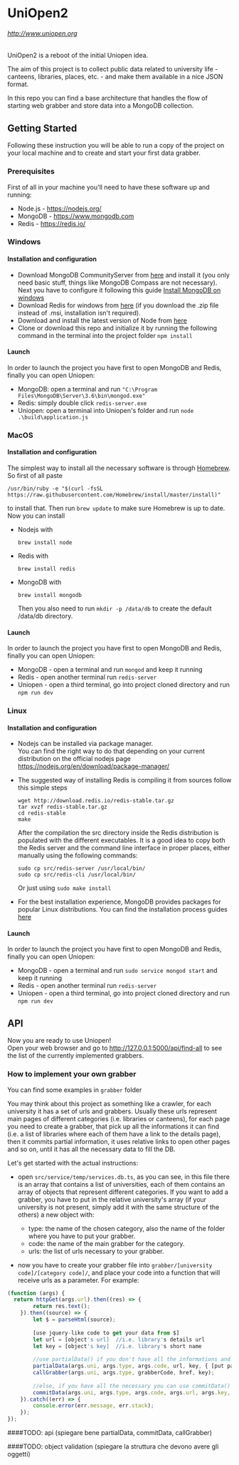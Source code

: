 UniOpen2
=======
###### http://www.uniopen.org

UniOpen2 is a reboot of the initial Uniopen idea.


The aim of this project is to collect public data related to university life - canteens, libraries, places, etc. - and make them available in a nice JSON format.

In this repo you can find a base architecture that handles the flow of starting web grabber and store data into a MongoDB collection.

## Getting Started

Following these instruction you will be able to run a copy of the project on your local machine and to create and start your first data grabber.

### Prerequisites

First of all in your machine you'll need to have these software up and running:
* Node.js - https://nodejs.org/
* MongoDB - https://www.mongodb.com
* Redis   - https://redis.io/


### Windows

#### Installation and configuration
* Download MongoDB CommunityServer from <a href="https://www.mongodb.com/download-center?jmp=tutorials&_ga=2.113936131.522114138.1515703783-502495108.1515280989#atlas">here<a> and install it (you only need basic stuff, things like MongoDB Compass are not necessary). Next you have to configure it following this guide <a href="https://docs.mongodb.com/tutorials/install-mongodb-on-windows/">Install MongoDB on windows<a>
* Download Redis for windows from <a href="github.com/MicrosoftArchive/redis">here<a> (if you download the .zip file instead of .msi, installation isn't required).
* Download and install the latest version of Node from <a href="https://nodejs.org/">here<a>
* Clone or download this repo and initialize it by running the following command in the terminal into the project folder ```npm install```

#### Launch
In order to launch the project you have first to open MongoDB and Redis, finally you can open Uniopen:
* MongoDB: open a terminal and run ```"C:\Program Files\MongoDB\Server\3.6\bin\mongod.exe"```
* Redis: simply double click ```redis-server.exe```
* Uniopen: open a terminal into Uniopen's folder and run ```node .\build\application.js```

### MacOS

#### Installation and configuration
The simplest way to install all the necessary software is through [Homebrew](https://brew.sh/index_it.html). So first of all paste
```
/usr/bin/ruby -e "$(curl -fsSL https://raw.githubusercontent.com/Homebrew/install/master/install)"
```
to install that. Then run ```brew update``` to make sure Homebrew is up to date.
Now you can install
* Nodejs with
  ```
  brew install node
  ```
* Redis with
  ```
  brew install redis
  ```

* MongoDB with
  ```
  brew install mongodb
  ```
  Then you also need to run ```mkdir -p /data/db``` to create the default /data/db directory.

#### Launch
In order to launch the project you have first to open MongoDB and Redis, finally you can open Uniopen:
* MongoDB - open a terminal and run ```mongod``` and keep it running
* Redis - open another terminal run ```redis-server```
* Uniopen - open a third terminal, go into project cloned directory and run ```npm run dev```

### Linux

#### Installation and configuration

* Nodejs can be installed via package manager.<br>
  You can find the right way to do that depending on your current distribution on the official nodejs page https://nodejs.org/en/download/package-manager/

* The suggested way of installing Redis is compiling it from sources follow this simple steps
  ```
  wget http://download.redis.io/redis-stable.tar.gz
  tar xvzf redis-stable.tar.gz
  cd redis-stable
  make
  ```
  After the compilation the src directory inside the Redis distribution is populated with the different executables. It is a good idea to copy both the Redis server and the command line interface in proper places, either manually using the following commands:
  ```
  sudo cp src/redis-server /usr/local/bin/
  sudo cp src/redis-cli /usr/local/bin/
  ```
  Or just using `sudo make install`

* For the best installation experience, MongoDB provides packages for popular Linux distributions. You can find the installation process guides [here](https://docs.mongodb.com/manual/administration/install-on-linux/)

#### Launch
In order to launch the project you have first to open MongoDB and Redis, finally you can open Uniopen:
* MongoDB - open a terminal and run ```sudo service mongod start``` and keep it running
* Redis - open another terminal run ```redis-server```
* Uniopen - open a third terminal, go into project cloned directory and run ```npm run dev```

## API
Now you are ready to use Uniopen!<br>
Open your web browser and go to http://127.0.0.1:5000/api/find-all to see the list of the currently implemented grabbers.

### How to implement your own grabber

You can find some examples in ```grabber``` folder

You may think about this project as something like a crawler, for each university it has a set of urls and grabbers. 
Usually these urls represent main pages of different categories (i.e. libraries or canteens), for each page you need to create a grabber, that pick up all the informations it can find (i.e. a list of libraries where each of them have a link to the details page), then it commits partial information, it uses relative links to open other pages and so on, until it has all the necessary data to fill the DB.

Let's get started with the actual instructions:

* open ```src/service/temp/services.db.ts```, as you can see, in this file there is an array that contains a list of universities, each of them contains an array of objects that represent different categories. If you want to add a grabber, you have to put in the relative university's array (if your university is not present, simply add it with the same structure of the others) a new object with: 
  * type: the name of the chosen category, also the name of the folder where you have to put your grabber. 
  * code: the name of the main grabber for the category. 
  * urls: the list of urls necessary to your grabber.

* now you have to create your grabber file into ```grabber/[university code]/[category code]/```, and place your code into a function that will receive urls as a parameter.
For example:
```javascript
(function (args) {
  return httpGet(args.url).then((res) => {
        return res.text();
    }).then((source) => {
        let $ = parseHtml(source);
        
        [use jquery-like code to get your data from $]
        let url = [object's url]  //i.e. library's details url
        let key = [object's key]  //i.e. library's short name
        
        //use partialData() if you don't have all the informations and next call a specifica grabber with callGrabber()
        partialData(args.uni, args.type, args.code, url, key, { [put partial data here] });
        callGrabber(args.uni, args.type, grabberCode, href, key);   
        
        //else, if you have all the necessary you can use commitData()
        commitData(args.uni, args.type, args.code, args.url, args.key, { [put data here] });
    }).catch((err) => {
        console.error(err.message, err.stack);
    });
});
```

####TODO: api (spiegare bene partialData, commitData, callGrabber)

####TODO: object validation (spiegare la struttura che devono avere gli oggetti)
